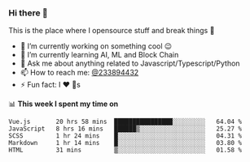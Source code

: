 ### Hi there 👋

<!--
**a233894432/a233894432** is a ✨ _special_ ✨ repository because its `README.md` (this file) appears on your GitHub profile.

Here are some ideas to get you started:

- 🔭 I’m currently working on ...
- 🌱 I’m currently learning ...
- 👯 I’m looking to collaborate on ...
- 🤔 I’m looking for help with ...
- 💬 Ask me about ...
- 📫 How to reach me: ...
- 😄 Pronouns: ...
- ⚡ Fun fact: ...
-->
 
 
This is the place where I opensource stuff and break things :rofl:

- 🔭 I’m currently working on something cool :wink:
- 🌱 I’m currently learning AI, ML and Block Chain
- 💬 Ask me about anything related to Javascript/Typescript/Python
- 📫 How to reach me: [@233894432](https://twitter.com/233894432)
- ⚡ Fun fact: I :heart: :dog:s

📊 **This week I spent my time on**
<!--START_SECTION:waka-->
```text
Vue.js       20 hrs 58 mins  ████████████████░░░░░░░░░   64.04 % 
JavaScript   8 hrs 16 mins   ██████▒░░░░░░░░░░░░░░░░░░   25.27 % 
SCSS         1 hr 24 mins    █░░░░░░░░░░░░░░░░░░░░░░░░   04.31 % 
Markdown     1 hr 14 mins    █░░░░░░░░░░░░░░░░░░░░░░░░   03.80 % 
HTML         31 mins         ▒░░░░░░░░░░░░░░░░░░░░░░░░   01.58 % 
```
<!--END_SECTION:waka-->
